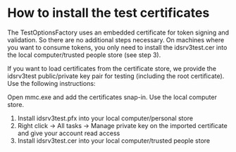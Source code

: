 # How to install the test certificates #

The TestOptionsFactory uses an embedded certificate for token signing and validation. So there are no additional steps necessary. 
On machines where you want to consume tokens, you only need to install the idsrv3test.cer into the local computer/trusted people store (see step 3).

If you want to load certificates from the certificate store, we provide the idsrv3test public/private key pair for testing (including the root certificate). Use the following instructions:

Open mmc.exe and add the certificates snap-in. Use the local computer store.

1. Install idsrv3test.pfx into your local computer/personal store
2. Right click -> All tasks -> Manage private key on the imported certificate and give your account read access
3. Install idsrv3test.cer into your local computer/trusted people store
